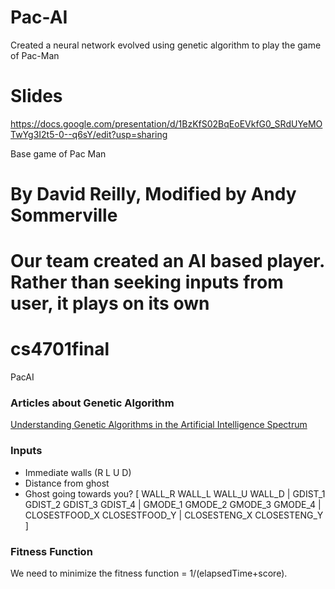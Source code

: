 # Pac-AI
Created a neural network evolved using genetic algorithm to play the game of Pac-Man

# Slides
https://docs.google.com/presentation/d/1BzKfS02BqEoEVkfG0_SRdUYeMOTwYg3I2t5-0--q6sY/edit?usp=sharing


Base game of Pac Man
# By David Reilly, Modified by Andy Sommerville


# Our team created an AI based player. Rather than seeking inputs from user, it plays on its own

# cs4701final
PacAI

### Articles about Genetic Algorithm
<a href="https://medium.com/analytics-vidhya/understanding-genetic-algorithms-in-the-artificial-intelligence-spectrum-7021b7cc25e7">Understanding Genetic Algorithms in the Artificial Intelligence Spectrum</a>

### Inputs
- Immediate walls (R L U D)
- Distance from ghost
- Ghost going towards you?
[ WALL_R WALL_L WALL_U WALL_D | GDIST_1 GDIST_2 GDIST_3 GDIST_4 | GMODE_1 GMODE_2 GMODE_3 GMODE_4 | CLOSESTFOOD_X CLOSESTFOOD_Y | CLOSESTENG_X CLOSESTENG_Y ]

### Fitness Function 
We need to minimize the fitness function = 1/(elapsedTime+score). 


